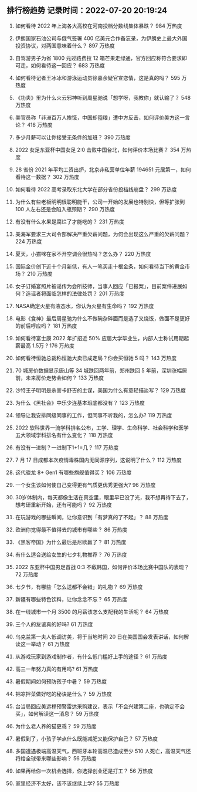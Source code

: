 
## 排行榜趋势 记录时间：2022-07-20 20:19:24
  
  1. 如何看待 2022 年上海各大高校在河南投档分数线集体暴跌？ 984 万热度
    
  2. 伊朗国家石油公司与俄气签署 400 亿美元合作备忘录，为伊朗史上最大外国投资协议，对两国意味着什么？ 897 万热度
    
  3. 自驾游男子为省 1800 元过路费拉 12 箱芒果走绿通，官方回应称符合要求即可走，如何看待这一回应？ 683 万热度
    
  4. 如何看待记者王冰冰和游泳运动员徐嘉余疑官宣恋情，这是真的吗？ 595 万热度
    
  5. 《功夫》里为什么火云邪神听到周星驰说「想学呀，我教你」就认输了？ 548 万热度
    
  6. 美官员称「非洲百万人挨饿，中国却囤粮」遭中方反击，如何评价美方这一言论？ 416 万热度
    
  7. 多少月薪可以让你接受无条件的加班？ 390 万热度
    
  8. 2022 女足东亚杯中国女足 2:0 击败中国台北，如何评价本场比赛？ 354 万热度
    
  9. 28 省份 2021 年平均工资出炉，北京非私营单位年薪 194651 元居第一，如何看待这一数据？ 302 万热度
    
  10. 如何看待 2022 高考录取东北大学在部分省份投档线崩盘？ 299 万热度
    
  11. 为什么有些老板明明很聪明能干，公司一开始的发展也特别快，但等扩张到 100 人左右还是会陷入瓶颈期？ 290 万热度
    
  12. 有没有什么水果是腐烂了才能吃的？ 231 万热度
    
  13. 美海军要求三大司令部解决严重欠薪问题，为何会出现这么严重的欠薪问题？ 224 万热度
    
  14. 夏天，小猫咪在家不开空调会很热吗？怎么办？ 220 万热度
    
  15. 国际金价创下近十个月新低，有人一笔买走十根金条，如何看待当下的黄金市场？ 210 万热度
    
  16. 女子订婚宴照片被谣传为会所技师，当事人回应「已报案」，目前案件进展如何？造谣者将面临怎样的法律处罚？ 201 万热度
    
  17. NASA确定火星有液态水，你认为火星有生命吗？ 192 万热度
    
  18. 电影《食神》最后周星驰为什么不做碗杂碎面而是选了叉烧饭，做面不是更好的前后呼应吗？ 181 万热度
    
  19. 如何看待富士康 2022 年扩招近 50% 应届大学毕业生，内部人士称试用期起薪最高 1.5万 ? 176 万热度
    
  20. 如何看待恒驰总裁称恒驰大卖已成定局？你会买恒驰 5 吗？ 143 万热度
    
  21. 70 城房价数据显示唐山等 34 城跌回两年前，郑州跌回 5 年前，深圳涨幅居前，未来房价走势会如何？ 133 万热度
    
  22. 沙特王子明明是杀害卡舒吉的主谋，美国为什么有意轻描淡写？ 129 万热度
    
  23. 为什么《黑社会》中乐少连基本班底都没有？ 123 万热度
    
  24. 领导让我安排同级同事的工作，但同事不听我的，怎么办? 119 万热度
    
  25. 2022 软科世界一流学科排名公布，工学、理学、生命科学、社会科学和医学五大领域学科排名有什么变化？ 118 万热度
    
  26. 有没有一进制？一进制下1+1=几？ 117 万热度
    
  27. 7 月 17 日成都本次疫情毒株国内无同源序列，这说明了什么？ 112 万热度
    
  28. 这代骁龙 8+ Gen1 有哪些旗舰值得买？ 106 万热度
    
  29. 一个女生该如何使自己变得更有气质更优秀更强大? 96 万热度
    
  30. 30岁体制内，每天都像生活在真空里，眼里早已没了光，我不想再待下去了，想考研重新开始，还有可能吗？ 92 万热度
    
  31. 在玩游戏的哪些瞬间，让你意识到「有梦真的了不起」？ 88 万热度
    
  32. 欧洲你觉得最不值得去的城市有哪些？ 86 万热度
    
  33. 《黑客帝国》为什么最后是尼欧赢了？ 81 万热度
    
  34. 有什么适合送给女生的七夕礼物推荐？ 76 万热度
    
  35. 2022 东亚杯中国男足首战 0:3 不敌韩国，如何评价本场比赛中国队的表现？ 72 万热度
    
  36. 七夕节，有哪些「怎么送都不会错」的礼物？ 69 万热度
    
  37. 新疆有哪些特色饮料，让你念念不忘？ 65 万热度
    
  38. 在一线城市一个月 3500 的月薪该怎么支配我的生活呢？ 64 万热度
    
  39. 三个人的友谊真的好吗? 61 万热度
    
  40. 乌克兰第一夫人低调访美，将于当地时间 20 日在美国国会发表讲话，如何解读这一举动？ 61 万热度
    
  41. 从游戏玩家到游戏制作者，有什么低门槛好上手的途径？ 61 万热度
    
  42. 高三一年努力真的有用吗? 61 万热度
    
  43. 暑假期间如何预防孩子中暑？ 59 万热度
    
  44. 把凉拌菜做好吃的秘诀是什么？ 59 万热度
    
  45. 台当局回应美远程预警雷达采购建议，表示「不会兴建第二座，也确定不会买」，如何解读这一消息？ 59 万热度
    
  46. 为什么老人养的猫更乖？ 59 万热度
    
  47. 暑假到了，小孩子学点什么既能减肥又能保护自己？ 57 万热度
    
  48. 多国遭遇极端高温天气，西班牙本轮高温已造成至少 510 人死亡，高温天气还将给全球带来哪些影响？ 56 万热度
    
  49. 如果再给你一次机会选择，你选择创业还是打工？ 56 万热度
    
  50. 家里经济不太好，该不该继续上学? 55 万热度
    